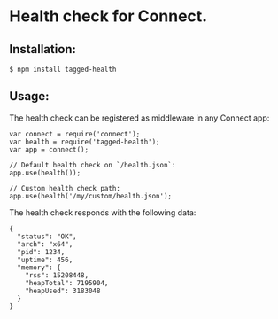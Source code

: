 Health check for Connect.
=========================

Installation:
-------------

    $ npm install tagged-health

Usage:
------

The health check can be registered as middleware in any Connect app:

    var connect = require('connect');
    var health = require('tagged-health');
    var app = connect();

    // Default health check on `/health.json`:
    app.use(health());

    // Custom health check path:
    app.use(health('/my/custom/health.json');

The health check responds with the following data:

    {
      "status": "OK",
      "arch": "x64",
      "pid": 1234,
      "uptime": 456,
      "memory": {
        "rss": 15208448,
        "heapTotal": 7195904,
        "heapUsed": 3183048
      }
    }
